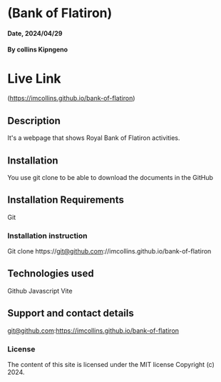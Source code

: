 # (Bank of Flatiron)

#### Date, 2024/04/29

#### By collins Kipngeno

# Live Link
(https://imcollins.github.io/bank-of-flatiron)

## Description
It's a webpage that shows Royal Bank of Flatiron activities.

## Installation
You use git clone to be able to download the documents in the GitHub

## Installation Requirements
Git

### Installation instruction

Git clone https://git@github.com://imcollins.github.io/bank-of-flatiron


## Technologies used
Github
Javascript
Vite

## Support and contact details
git@github.com:https://imcollins.github.io/bank-of-flatiron

### License
The content of this site is licensed under the MIT license
Copyright (c) 2024.
